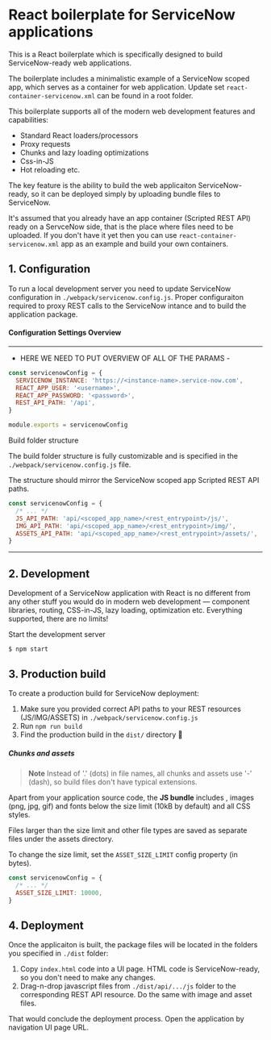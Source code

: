 # React boilerplate for ServiceNow applications

This is a React boilerplate which is specifically designed to build ServiceNow-ready web applications.

The boilerplate includes a minimalistic example of a ServiceNow scoped app, which serves as a container for web application. Update set `react-container-servicenow.xml` can be found in a root folder.

This boilerplate supports all of the modern web development features and capabilities:
 - Standard React loaders/processors 
 - Proxy requests
 - Chunks and lazy loading optimizations
 - Css-in-JS
 - Hot reloading etc.

 The key feature is the ability to build the web applicaiton ServiceNow-ready, so it can be deployed simply by uploading bundle files to ServiceNow.

It's assumed that you already have an app container (Scripted REST API) ready on a ServceNow side, that is the place where files need to be uploaded. If you don't have it yet then you can use `react-container-servicenow.xml` app as an example and build your own containers.

## 1. Configuration

To run a local development server you need to update ServiceNow configuration in `./webpack/servicenow.config.js`. Proper configuraiton required to proxy REST calls to the ServiceNow intance and to build the application package.

#### Configuration Settings Overview
---

 - HERE WE NEED TO PUT OVERVIEW OF ALL OF THE PARAMS - 

```js
const servicenowConfig = {
  SERVICENOW_INSTANCE: 'https://<instance-name>.service-now.com',
  REACT_APP_USER: '<username>',
  REACT_APP_PASSWORD: '<password>',
  REST_API_PATH: '/api',
}

module.exports = servicenowConfig
```
Build folder structure

The build folder structure is fully customizable and is specified in the `./webpack/servicenow.config.js` file.

The structure should mirror the ServiceNow scoped app Scripted REST API paths.

```js
const servicenowConfig = {
  /* ... */
  JS_API_PATH: 'api/<scoped_app_name>/<rest_entrypoint>/js/',
  IMG_API_PATH: 'api/<scoped_app_name>/<rest_entrypoint>/img/',
  ASSETS_API_PATH: 'api/<scoped_app_name>/<rest_entrypoint>/assets/',
}
```

---

## 2. Development
Development of a ServiceNow application with React is no different from any other stuff you would do in modern web development — component libraries, routing, CSS-in-JS, lazy loading, optimization etc. Everything supported, there are no limits!

Start the development server

```
$ npm start
```

## 3. Production build

To create a production build for ServiceNow deployment:

1. Make sure you provided correct API paths to your REST resources (JS/IMG/ASSETS) in `./webpack/servicenow.config.js`
2. Run `npm run build`
3. Find the production build in the `dist/` directory 🎉

##### Chunks and assets

> **Note** Instead of '.' (dots) in file names, all chunks and assets use '-' (dash), so build files don't have typical extensions.

Apart from your application source code, the  **JS bundle** includes , images (png, jpg, gif) and fonts below the size limit (10kB by default) and all CSS styles.

Files larger than the size limit and other file types are saved as separate files under the assets directory.

To change the size limit, set the `ASSET_SIZE_LIMIT` config property (in bytes).

```js
const servicenowConfig = {
  /* ... */
  ASSET_SIZE_LIMIT: 10000,
}
```
## 4. Deployment

Once the applicaiton is built, the package files will be located in the folders you specified in `./dist` folder:
1. Copy `index.html` code into a UI page. HTML code is ServiceNow-ready, so you don't need to make any changes.
2. Drag-n-drop javascript files from `./dist/api/.../js` folder to the corresponding REST API resource. Do the same with image and asset files. 

That would conclude the deployment process. Open the application by navigation UI page URL.







